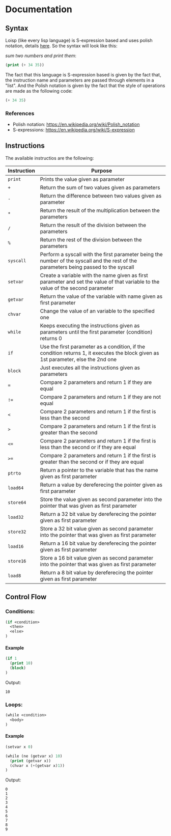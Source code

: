 # Documentation

## Syntax

Loisp (like every lisp language) is S-expression based and uses polish notation, details [here](https://en.wikipedia.org/wiki/Polish_notation). So the syntax will look like this:

*sum two numbers and print them*:
```lisp
(print (+ 34 35))
```

The fact that this language is S-expression based is given by the fact that, the instruction name and parameters are passed through elements in a "list". And the Polish notation is given by the fact that the style of operations are made as the following code:

```lisp
(+ 34 35)
```

### References

- Polish notation: https://en.wikipedia.org/wiki/Polish_notation
- S-expressions: https://en.wikipedia.org/wiki/S-expression

## Instructions

The available instructios are the following:

| Instruction | Purpose                                                                                                                               |
|-------------|---------------------------------------------------------------------------------------------------------------------------------------|
| `print`     | Prints the value given as parameter                                                                                                   |
| `+`         | Return the sum of two values given as parameters                                                                                      |
| `-`         | Return the difference between two values given as parameter                                                                           |
| `*`         | Return the result of the multiplication between the parameters                                                                        |
| `/`         | Return the result of the division between the parameters                                                                              |
| `%`         | Return the rest of the division between the parameters                                                                                |
| `syscall`   | Perform a syscall with the first parameter being the number of the syscall and the rest of the parameters being passed to the syscall |
| `setvar`    | Create a variable with the name given as first parameter and set the value of that variable to the value of the second parameter      |
| `getvar`    | Return the value of the variable with name given as first parameter                                                                   |
| `chvar`     | Change the value of an variable to the specified one                                                                                  |
| `while`     | Keeps executing the instructions given as parameters until the first parameter (condition) returns 0                                  |
| `if`        | Use the first parameter as a condition, if the condition returns 1, it executes the block given as 1st parameter, else the 2nd one    |
| `block`     | Just executes all the instructions given as parameters                                                                                |
| `=`         | Compare 2 parameters and return 1 if they are equal                                                                                   |
| `!=`        | Compare 2 parameters and return 1 if they are not equal                                                                               |
| `<`         | Compare 2 parameters and return 1 if the first is less than the second                                                                |
| `>`         | Compare 2 parameters and return 1 if the first is greater than the second                                                             |
| `<=`        | Compare 2 parameters and return 1 if the first is less than the second or if they are equal                                           |
| `>=`        | Compare 2 parameters and return 1 if the first is greater than the second or if they are equal                                        |
| `ptrto`     | Return a pointer to the variable that has the name given as first parameter                                                           |
| `load64`    | Return a value by dereferecing the pointer given as first parameter                                                                   |
| `store64`   | Store the value given as second parameter into the pointer that was given as first parameter                                          |
| `load32`    | Return a 32 bit value by dereferecing the pointer given as first parameter                                                            |
| `store32`   | Store a 32 bit value given as second parameter into the pointer that was given as first parameter                                     |
| `load16`    | Return a 16 bit value by dereferecing the pointer given as first parameter                                                            |
| `store16`   | Store a 16 bit value given as second parameter into the pointer that was given as first parameter                                     |
| `load8`     | Return a 8 bit value by dereferecing the pointer given as first parameter                                                             |

## Control Flow

### Conditions:

```lisp
(if <condition>
  <then>
  <else>
)
```

#### Example

```lisp
(if 1
  (print 10)
  (block)
)
```
Output:

```console
10
```

### Loops:

```lisp
(while <condition>
  <body>
)
```
#### Example

```lisp
(setvar x 0)

(while (ne (getvar x) 10)
  (print (getvar x))
  (chvar x (+(getvar x)1))
)
```
Output:
```console
0
1
2
3
4
5
6
7
8
9
```
